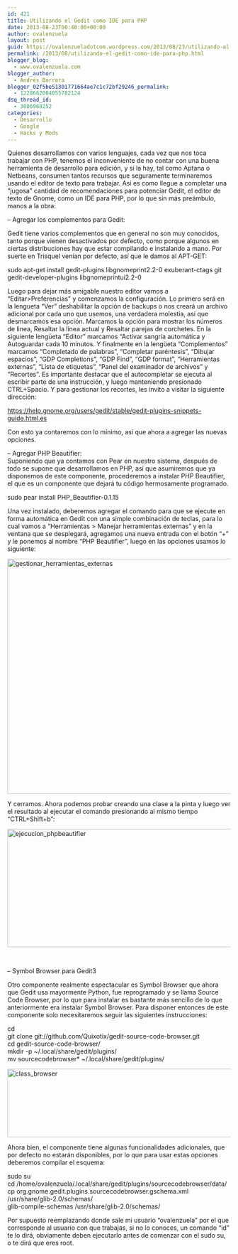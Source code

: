 ```yaml
---
id: 421
title: Utilizando el Gedit como IDE para PHP
date: 2013-08-23T00:40:00+00:00
author: ovalenzuela
layout: post
guid: https://ovalenzueladotcom.wordpress.com/2013/08/23/utilizando-el-gedit-como-ide-para-php
permalink: /2013/08/utilizando-el-gedit-como-ide-para-php.html
blogger_blog:
  - www.ovalenzuela.com
blogger_author:
  - Andrés Barrera
blogger_02f5be51301771664ae7c1c72bf29246_permalink:
  - 1228662004055782124
dsq_thread_id:
  - 3086968252
categories:
  - Desarrollo
  - Google
  - Hacks y Mods
---
```

Quienes desarrollamos con varios lenguajes, cada vez que nos toca trabajar con PHP, tenemos el inconveniente de no contar con una buena herramienta de desarrollo para edición, y si la hay, tal como Aptana o Netbeans, consumen tantos recursos que seguramente terminaremos usando el editor de texto para trabajar. Así es como llegue a completar una &#8220;jugosa&#8221; cantidad de recomendaciones para potenciar Gedit, el editor de texto de Gnome, como un IDE para PHP, por lo que sin más preámbulo, manos a la obra:

&#8211; Agregar los complementos para Gedit:

Gedit tiene varios complementos que en general no son muy conocidos, tanto porque vienen desactivados por defecto, como porque algunos en ciertas distribuciones hay que estar compilando e instalando a mano. Por suerte en Trisquel venían por defecto, así que le damos al APT-GET:

sudo apt-get install gedit-plugins libgnomeprint2.2-0 exuberant-ctags git gedit-developer-plugins libgnomeprintui2.2-0

Luego para dejar más amigable nuestro editor vamos a &#8220;Editar>Preferencias&#8221; y comenzamos la configuración. Lo primero será en la lengueta &#8220;Ver&#8221; deshabilitar la opción de backups o nos creará un archivo adicional por cada uno que usemos, una verdadera molestia, así que desmarcamos esa opción. Marcamos la opción para mostrar los números de linea, Resaltar la línea actual y Resaltar parejas de corchetes. En la siguiente lengüeta &#8220;Editor&#8221; marcamos &#8220;Activar sangría automática y Autoguardar cada 10 minutos. Y finalmente en la lengüeta &#8220;Complementos&#8221; marcamos &#8220;Completado de palabras&#8221;, &#8220;Completar paréntesis&#8221;, &#8220;Dibujar espacios&#8221;, &#8220;GDP Completions&#8221;, &#8220;GDP Find&#8221;, &#8220;GDP format&#8221;, &#8220;Herramientas externas&#8221;, &#8220;Lista de etiquetas&#8221;, &#8220;Panel del examinador de archivos&#8221; y &#8220;Recortes&#8221;. Es importante destacar que el autocompletar se ejecuta al escribir parte de una instrucción, y luego manteniendo presionado CTRL+Spacio. Y para gestionar los recortes, les invito a visitar la siguiente dirección:

<https://help.gnome.org/users/gedit/stable/gedit-plugins-snippets-guide.html.es>

Con esto ya contaremos con lo mínimo, así que ahora a agregar las nuevas opciones.

&#8211; Agregar PHP Beautifier:  
Suponiendo que ya contamos con Pear en nuestro sistema, después de todo se supone que desarrollamos en PHP, así que asumiremos que ya disponemos de este componente, procederemos a instalar PHP Beautifier, el que es un componente que dejará tu código hermosamente programado.

sudo pear install PHP_Beautifier-0.1.15

Una vez instalado, deberemos agregar el comando para que se ejecute en forma automática en Gedit con una simple combinación de teclas, para lo cual vamos a &#8220;Herramientas > Manejar herramientas externas&#8221; y en la ventana que se desplegará, agregamos una nueva entrada con el botón &#8220;+&#8221; y le ponemos al nombre &#8220;PHP Beautifier&#8221;, luego en las opciones usamos lo siguiente:

[<img class="size-full wp-image-365 aligncenter" src="http://ovalenzuela.com/wp-content/uploads/2013/08/gestionar_herramientas_externas.png" alt="gestionar_herramientas_externas" width="756" height="529" />](http://ovalenzuela.com/wp-content/uploads/2013/08/gestionar_herramientas_externas.png)

Y cerramos. Ahora podemos probar creando una clase a la pinta y luego ver el resultado al ejecutar el comando presionando al mismo tiempo &#8220;CTRL+Shift+b&#8221;:

[<img class="size-full wp-image-364 aligncenter" src="http://ovalenzuela.com/wp-content/uploads/2013/08/ejecucion_phpbeautifier.png" alt="ejecucion_phpbeautifier" width="590" height="266" />](http://ovalenzuela.com/wp-content/uploads/2013/08/ejecucion_phpbeautifier.png)

 

&#8211; Symbol Browser para Gedit3

Otro componente realmente espectacular es Symbol Browser que ahora que Gedit usa mayormente Python, fue reprogramado y se llama Source Code Browser, por lo que para instalar es bastante más sencillo de lo que anteriormente era instalar Symbol Browser. Para disponer entonces de este componente solo necesitaremos seguir las siguientes instrucciones:

cd  
git clone git://github.com/Quixotix/gedit-source-code-browser.git  
cd gedit-source-code-browser/  
mkdir -p ~/.local/share/gedit/plugins/  
mv sourcecodebrowser* ~/.local/share/gedit/plugins/

[<img class="size-full wp-image-370 aligncenter" src="http://ovalenzuela.xpertians.com/wp-content/uploads/2013/08/class_browser.png" alt="class_browser" width="526" height="154" />](http://ovalenzuela.xpertians.com/wp-content/uploads/2013/08/class_browser.png)

Ahora bien, el componente tiene algunas funcionalidades adicionales, que por defecto no estarán disponibles, por lo que para usar estas opciones deberemos compilar el esquema:

sudo su  
cd /home/ovalenzuela/.local/share/gedit/plugins/sourcecodebrowser/data/  
cp org.gnome.gedit.plugins.sourcecodebrowser.gschema.xml /usr/share/glib-2.0/schemas/  
glib-compile-schemas /usr/share/glib-2.0/schemas/

Por supuesto reemplazando donde sale mi usuario &#8220;ovalenzuela&#8221; por el que corresponde al usuario con que trabajas, si no lo conoces, un comando &#8220;id&#8221; te lo dirá, obviamente deben ejecutarlo antes de comenzar con el sudo su, o te dirá que eres root.